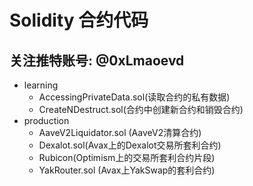 # Solidity 合约代码
## 关注推特账号: @0xLmaoevd

- learning
    - AccessingPrivateData.sol(读取合约的私有数据)
    - CreateNDestruct.sol(合约中创建新合约和销毁合约)
- production
    - AaveV2Liquidator.sol (AaveV2清算合约)
    - Dexalot.sol(Avax上的Dexalot交易所套利合约)
    - Rubicon(Optimism上的交易所套利合约片段)
    - YakRouter.sol (Avax上YakSwap的套利合约)
